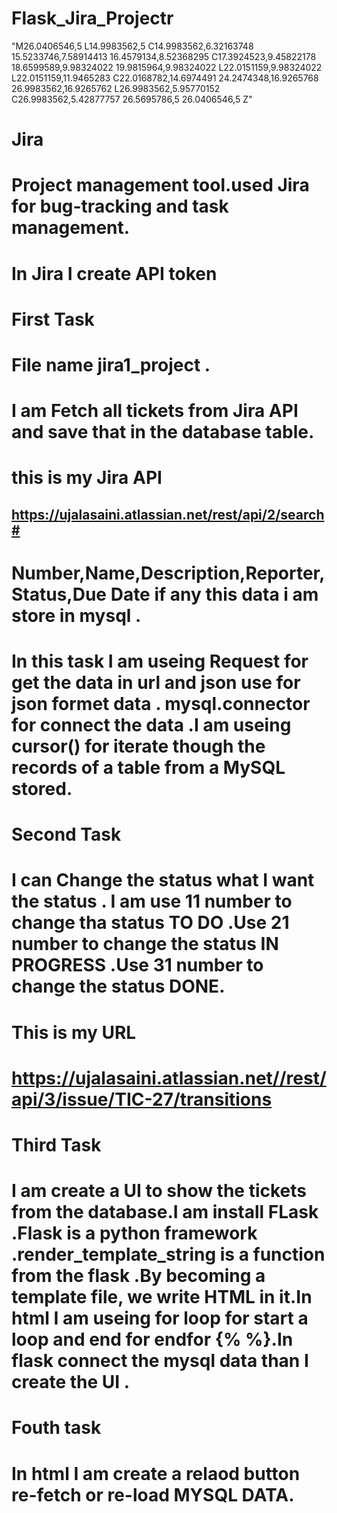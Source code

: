 
# Flask_Jira_Projectr
"M26.0406546,5 L14.9983562,5 C14.9983562,6.32163748 15.5233746,7.58914413 16.4579134,8.52368295 C17.3924523,9.45822178 18.6599589,9.98324022 19.9815964,9.98324022 L22.0151159,9.98324022 L22.0151159,11.9465283 C22.0168782,14.6974491 24.2474348,16.9265768 26.9983562,16.9265762 L26.9983562,5.95770152 C26.9983562,5.42877757 26.5695786,5 26.0406546,5 Z"

#  Jira
#  Project management tool.used Jira for bug-tracking and task management.
# In Jira I create API token

# First Task 
# File name jira1_project .

# I am Fetch all tickets from Jira API and save that in the database table.
# this is my Jira API 
## https://ujalasaini.atlassian.net/rest/api/2/search# 
# Number,Name,Description,Reporter,Status,Due Date if any this data i am store in mysql .
# In this task I am useing Request for get the data in url and json use for json formet data . mysql.connector for connect the data .I am useing cursor() for  iterate though the records of a table from a MySQL stored.

# Second Task
# I can  Change the status what I want the status . I am use 11 number to change tha status TO DO .Use 21 number to change the status IN PROGRESS .Use 31 number to change the status DONE.
# This is my URL
# https://ujalasaini.atlassian.net//rest/api/3/issue/TIC-27/transitions
# Third Task
#  I am create a UI to show the tickets from the database.I am install FLask .Flask is a python framework .render_template_string is a  function from the flask .By becoming a template file, we write HTML in it.In html I am useing for loop for start a loop and end for  endfor {% %}.In flask connect the mysql data than I create the UI .
# Fouth task 
# In html I am create a relaod button re-fetch or re-load MYSQL DATA.
